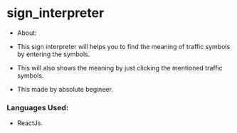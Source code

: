 # sign_interpreter

* About:

- This sign interpreter will helps you to find the meaning of traffic symbols by entering the symbols.

- This will also shows the meaning by just clicking the mentioned traffic symbols.

- This made by absolute begineer.

### Languages Used:

- ReactJs.
 

